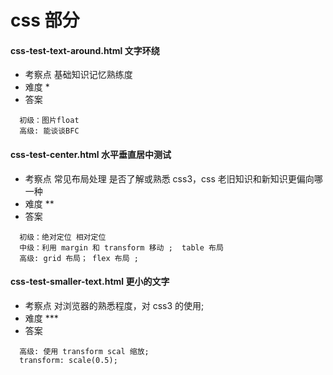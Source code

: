 # css 部分

#### css-test-text-around.html 文字环绕

- 考察点 基础知识记忆熟练度
- 难度 \*
- 答案

```
  初级：图片float
  高级: 能谈谈BFC

```

#### css-test-center.html 水平垂直居中测试

- 考察点 常见布局处理 是否了解或熟悉 css3，css 老旧知识和新知识更偏向哪一种
- 难度 \*\*
- 答案

```
  初级：绝对定位 相对定位
  中级：利用 margin 和 transform 移动 ;  table 布局
  高级: grid 布局； flex 布局 ;

```

#### css-test-smaller-text.html 更小的文字

- 考察点 对浏览器的熟悉程度，对 css3 的使用;
- 难度 \*\*\*
- 答案

```
  高级: 使用 transform scal 缩放;
  transform: scale(0.5);
```
